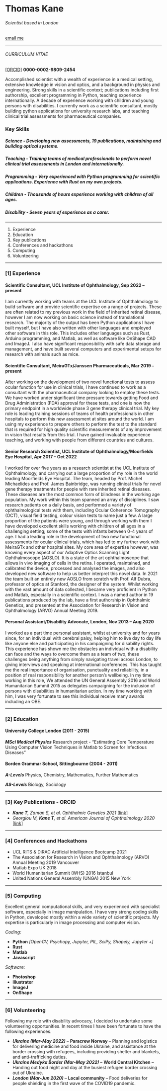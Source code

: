 # Thomas Kane

###### *Scientist based in London*

[email me](thomas.kane.ucl@gmail.com)

___

###### CURRICULUM VITAE

[[ORCID]](https://orcid.org/0000-0002-9809-2454) **0000-0002-9809-2454**


Accomplished scientist with a wealth of experience in a medical setting, extensive knowledge in vision and optics, and a background in physics and engineering. Strong skills in a scientific context; publications including first authorship, excellent programming in Python, teaching experience internationally. A decade of experience working with children and young persons with disabilities. I currently work as a scientific consultant, mostly building python applications for university research labs, and teaching clinical trial assessments for pharmaceutical companies.

### Key Skills

##### ***Science*** - Developing new assessments, 19 publications, maintaining and building optical systems.

##### ***Teaching*** - Training teams of medical professionals to perform novel clinical trial assessments in London and internationally.

##### ***Programming***	- Very experienced with Python programming for scientific applications. Experience with Rust on my own projects.

##### ***Children*** - Thousands of hours experience working with children of all ages.

##### ***Disability*** - Seven years of experience as a carer.		

___

1. Experience
2. Education
3. Key publications
4. Conferences and hackathons
5. Computing
6. Volunteering

___

### [1] Experience

#### Scientific Consultant, UCL Institute of Ophthalmology, Sep 2022 – present

I am currently working with teams at the UCL Institute of Ophthalmology to build software and provide scientific expertise on a range of projects. These are often related to my previous work in the field of inherited retinal disease, however I am now working on basic science instead of translational research. The majority of the output has been Python applications I have built myself, but I have also written with other languages and employed other software in this role. This includes other languages such as Rust, Arduino programming, and Matlab, as well as software like OnShape CAD and ImageJ. I also have significant responsibility with safe data storage and management, and have built several computers and experimental setups for research with animals such as mice.

#### Scientific Consultant, MeiraGTx/Janssen Pharmaceuticals, Mar 2019 – present

After working on the development of two novel functional tests to assess ocular function for use in clinical trials, I have continued to work as a consultant with the pharmaceutical company looking to employ these tests. We have worked under significant time pressure towards getting Food and Drug Administration (FDA) approval for these tests, and one is now the primary endpoint in a worldwide phase 3 gene therapy clinical trial. My key role is leading training sessions of teams of health professionals in other hospitals to perform this new assessment at sites around the world. I am using my experience to prepare others to perform the test to the standard that is required for high quality scientific measurements of any improvement in vision that results from this trial. I have gained invaluable experience teaching, and working with people from different countries and cultures.

#### Senior Research Scientist, UCL Institute of Ophthalmology/Moorfields Eye Hospital, Apr 2017 – Oct 2022

I worked for over five years as a research scientist at the UCL Institute of Ophthalmology, and carrying out a large proportion of my role in the world leading Moorfields Eye Hospital. The team, headed by Prof. Michel Michaelides and Prof. James Bainbridge, was running clinical trials for novel gene therapy treatments for people with rare inherited retinal diseases. These diseases are the most common form of blindness in the working age population. My work within this team spanned an array of disciplines. I saw research patients on a daily basis, and performed a variety of ophthalmological tests with them, including Ocular Coherence Tomography (OCT), visual field testing, colour vision tests to name just a few. A large proportion of the patients were young, and through working with them I have developed excellent skills working with children of all ages in a challenging setting; some of the tests with infants between 0-4 years of age. I had a leading role in the development of two new functional assessments for ocular clinical trials, which has led to my further work with MeiraGTx and other hospital sites. My core area of expertise however, was knowing every aspect of our Adaptive Optics Scanning Light Ophthalmoscope (AOSLO). It is a state of the art ophthalmoscope that allows in vivo imaging of cells in the retina. I operated, maintained, and calibrated the device, processed and analysed the images, and also developed new software to help us better interpret this novel data. In 2021 the team built an entirely new AOSLO from scratch with Prof. Alf Dubra, professor of optics at Stanford, the designer of the system. Whilst working with the vast amount of data collected, I became very proficient in Python and Matlab, especially in a scientific context. I was a named author in 19 publications produced by the lab, have a first authorship in Ophthalmic Genetics, and presented at the Association for Research in Vision and Ophthalmology (ARVO) Annual Meeting 2019.

#### Personal Assistant/Disability Advocate, London, Nov 2013 – Aug 2020

I worked as a part time personal assistant, whilst at university and for years since, for an individual with cerebral palsy, helping him to live day to day life like anyone else and participating in his campaigning for disability rights. This experience has shown me the obstacles an individual with a disability can face and the ways to overcome them as a team of two, these challenges being anything from simply navigating travel across London, to giving interviews and speaking at international conferences. This has taught me the real importance of organisation, punctuality and reliability, in a position of real responsibility for another person’s wellbeing. In my time working in this role, We attended the UN General Assembly 2016 and World Humanitarian Summit 2015 as delegates campaigning for the inclusion of persons with disabilities in humanitarian action. In my time working with him, I was very fortunate to see this individual receive many awards including an OBE.

___

### [2] Education

#### University College London (2011 - 2015)

***MSci Medical Physics***
Research project - “Estimating Core Temperature Using Computer Vision Techniques in Matlab to Screen for Infectious Diseases”

#### Borden Grammar School, Sittingbourne (2004 - 2011)
***A-Levels***
Physics, Chemistry, Mathematics, Further Mathematics

***AS-Levels***
Biology, Sociology

___

### [3] Key Publications - ORCID
-	***Kane T**, Zaman S, et al. Ophthalmic Genetics 2021* [[link]](https://www.tandfonline.com/doi/full/10.1080/13816810.2021.2015789)
-	*Georgiou M, **Kane T**, et al. American Journal of Ophthalmology 2020* [[link]](https://www.ajo.com/article/S0002-9394(19)30547-1/fulltext)

___

### [4] Conferences and Hackathons
-	UCL RITS & DiRAC Artificial Intelligence Bootcamp 2021
-	The Association for Research in Vision and Ophthalmology (ARVO) Annual Meeting 2019 Vancouver
-	Matlab Expo UK 2018
-	World Humanitarian Summit (WHS) 2016 Istanbul
-	United Nations General Assembly (UNGA) 2015 New York

___

### [5] Computing

Excellent general computational skills, and very experienced with specialist software, especially in image manipulation. I have very strong coding skills in Python, developed mostly within a wide variety of scientific projects. My expertise is particularly in image processing and computer vision.

*Coding:*
- **Python** *[OpenCV, Psychopy, Jupyter, PIL, SciPy, Shapely, Jupyter +]*
- **Rust**
- **Matlab**
- **Javascript**

*Software:* 
- **Photoshop**
- **Illustrator**
- **ImageJ**
- **OnShape**

___

### [6] Volunteering

Following my role with disability advocacy, I decided to undertake some volunteering opportunities. In recent times I have been fortunate to have the following experiences.

-	***Ukraine (Mar-May 2022)*** – **Paracrew Norway** – Planning and logistics for delivering medicine and food inside Ukraine, and assistance at the border crossing with refugees, including providing shelter and blankets, and anti-trafficking duties.
-	***Ukraine Medyka Border (Mar-May 2022)***  – **World Central Kitchen** – Handing out food night and day at the busiest refugee border crossing out of Ukraine.
-	***London (Mar-Jun 2020)*** – **Local community** – Food deliveries for people shielding in the first wave of the COVID19 pandemic.
